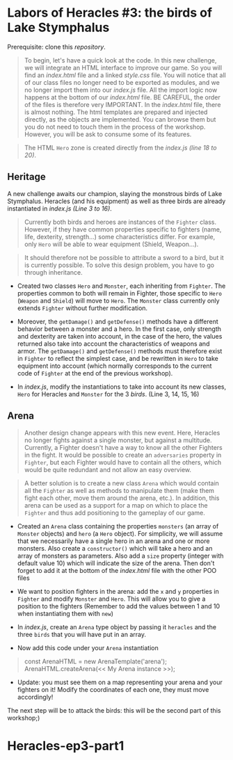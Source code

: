 # Labors of Heracles #3: the birds of Lake Stymphalus
 
Prerequisite: clone this *repository*.


> To begin, let's have a quick look at the code. In this new challenge, we will integrate an HTML interface to improve our game.
So you will find an *index.html* file and a linked *style.css* file. 
You will notice that all of our class files no longer need to be exported as modules, and we no longer import them into our *index.js* file. All the import logic now happens at the bottom of our *index.html* file. BE CAREFUL, the order of the files is therefore very IMPORTANT.
In the *index.html* file, there is almost nothing. The html templates are prepared and injected directly, as the objects are implemented. You can browse them but you do not need to touch them in the process of the workshop. However, you will be ask to consume some of its features.

> The HTML `Hero` zone is created directly from the *index.js (line 18 to 20)*.

## Heritage

A new challenge awaits our champion, slaying the monstrous birds of Lake Stymphalus. Heracles (and his equipment) as well as three birds are already instantiated in *index.js (Line 3 to 16)*.

> Currently both birds and heroes are instances of the `Fighter` class. However, if they have common properties specific to fighters (name, life, dexterity, strength...) some characteristics differ. For example, only `Hero` will be able to wear equipment (Shield, Weapon...).

> It should therefore not be possible to attribute a sword to a bird, but it is currently possible. To solve this design problem, you have to go through inheritance.

- Created two classes `Hero` and `Monster`, each inheriting from `Fighter`. The properties common to both will remain in Fighter, those specific to `Hero` (`Weapon` and `Shield`) will move to `Hero`. The `Monster` class currently only extends `Fighter` without further modification.
- Moreover, the `getDamage()` and `getDefense()` methods have a different behavior between a monster and a hero. In the first case, only strength and dexterity are taken into account, in the case of the hero, the values ​​returned also take into account the characteristics of weapons and armor. The `getDamage()` and `getDefense()` methods must therefore exist in `Fighter` to reflect the simplest case, and be rewritten in `Hero` to take equipment into account (which normally corresponds to the current code of `Fighter` at the end of the previous workshop).

- In *index.js*, modify the instantiations to take into account its new classes, `Hero` for Heracles and `Monster` for the 3 *birds*. (Line 3, 14, 15, 16)

## Arena

> Another design change appears with this new event. Here, Heracles no longer fights against a single monster, but against a multitude. Currently, a Fighter doesn't have a way to know all the other Fighters in the fight. It would be possible to create an `adversaries` property in `Fighter`, but each Fighter would have to contain all the others, which would be quite redundant and not allow an easy overview.

> A better solution is to create a new class `Arena` which would contain all the `Fighter` as well as methods to manipulate them (make them fight each other, move them around the arena, etc.). In addition, this arena can be used as a support for a map on which to place the `Fighter` and thus add positioning to the gameplay of our game.

- Created an `Arena` class containing the properties `monsters` (an array of `Monster` objects) and `hero` (a `Hero` object). For simplicity, we will assume that we necessarily have a single hero in an arena and one or more monsters.
Also create a `constructor()` which will take a hero and an array of monsters as parameters. Also add a `size` property (integer with default value 10) which will indicate the size of the arena.
Then don't forget to add it at the bottom of the *index.html* file with the other POO files

- We want to position fighters in the arena: add the `x` and `y` properties in `Fighter` and modify `Monster` and `Hero`. This will allow you to give a position to the fighters (Remember to add the values ​​between 1 and 10 when instantiating them with `new`)

- In *index.js*, create an `Arena` type object by passing it `heracles` and the three `birds` that you will have put in an array.

- Now add this code under your `Arena` instantiation
> const ArenaHTML = new ArenaTemplate('arena');
ArenaHTML.createArena(<< My Arena instance >>);

- Update: you must see them on a map representing your arena and your fighters on it! Modify the coordinates of each one, they must move accordingly!
 
The next step will be to attack the birds: this will be the second part of this workshop;)
# Heracles-ep3-part1
